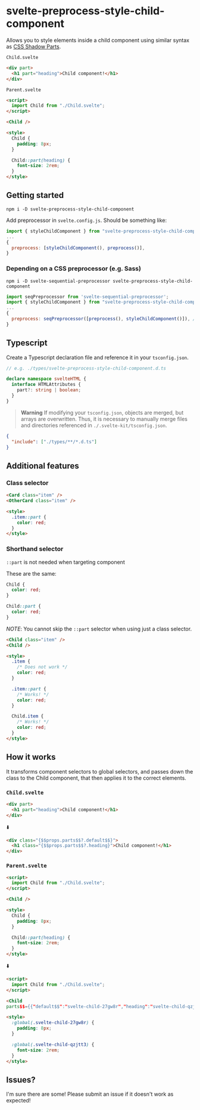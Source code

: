 # svelte-preprocess-style-child-component

Allows you to style elements inside a child component using similar syntax as [CSS Shadow Parts](https://developer.mozilla.org/en-US/docs/Web/CSS/::part).

`Child.svelte`

```html
<div part>
  <h1 part="heading">Child component!</h1>
</div>
```

`Parent.svelte`

```html
<script>
  import Child from "./Child.svelte";
</script>

<Child />

<style>
  Child {
    padding: 8px;
  }

  Child::part(heading) {
    font-size: 2rem;
  }
</style>
```

## Getting started

```shell
npm i -D svelte-preprocess-style-child-component
```

Add preprocessor in `svelte.config.js`. Should be something like:

```js
import { styleChildComponent } from "svelte-preprocess-style-child-component";
...
{
  preprocess: [styleChildComponent(), preprocess()],
}
```

### Depending on a CSS preprocessor (e.g. Sass)

```shell
npm i -D svelte-sequential-preprocessor svelte-preprocess-style-child-component
```

```js
import seqPreprocessor from 'svelte-sequential-preprocessor';
import { styleChildComponent } from "svelte-preprocess-style-child-component";
...
{
  preprocess: seqPreprocessor([preprocess(), styleChildComponent()]), // Ensure styleChildComponent is called after the CSS preprocessor
}
```

## Typescript

Create a Typescript declaration file and reference it in your `tsconfig.json`.

```ts
// e.g. ./types/svelte-preprocess-style-child-component.d.ts

declare namespace svelteHTML {
  interface HTMLAttributes {
    part?: string | boolean;
  }
}
```

> **Warning**
> If modifying your `tsconfig.json`, objects are merged, but arrays are overwritten. Thus, it is necessary to manually merge files and directories referenced in `./.svelte-kit/tsconfig.json`.

```json
{
  "include": ["./types/**/*.d.ts"]
}
```

## Additional features

### Class selector

```html
<Card class="item" />
<OtherCard class="item" />

<style>
  .item::part {
    color: red;
  }
</style>
```

### Shorthand selector

`::part` is not needed when targeting component

These are the same:

```css
Child {
  color: red;
}

Child::part {
  color: red;
}
```

_NOTE_: You cannot skip the `::part` selector when using just a class selector.

```html
<Child class="item" />
<Child />

<style>
  .item {
    /* Does not work */
    color: red;
  }

  .item::part {
    /* Works! */
    color: red;
  }

  Child.item {
    /* Works! */
    color: red;
  }
</style>
```

## How it works

It transforms component selectors to global selectors, and passes down the class to the Child component, that then applies it to the correct elements.

### `Child.svelte`

```html
<div part>
  <h1 part="heading">Child component!</h1>
</div>
```

⬇️

```html
<div class="{$$props.parts$$?.default$$}">
  <h1 class="{$$props.parts$$?.heading}">Child component!</h1>
</div>
```

### `Parent.svelte`

```html
<script>
  import Child from "./Child.svelte";
</script>

<Child />

<style>
  Child {
    padding: 8px;
  }

  Child::part(heading) {
    font-size: 2rem;
  }
</style>
```

⬇️

```html
<script>
  import Child from "./Child.svelte";
</script>

<Child
parts$$={{"default$$":"svelte-child-27gw8r","heading":"svelte-child-qzjtt3"}} />

<style>
  :global(.svelte-child-27gw8r) {
    padding: 8px;
  }

  :global(.svelte-child-qzjtt3) {
    font-size: 2rem;
  }
</style>
```

## Issues?

I'm sure there are some! Please submit an issue if it doesn't work as expected!
